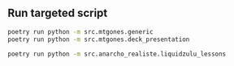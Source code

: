 ## Run targeted script

```bash
poetry run python -m src.mtgones.generic
poetry run python -m src.mtgones.deck_presentation

poetry run python -m src.anarcho_realiste.liquidzulu_lessons
```